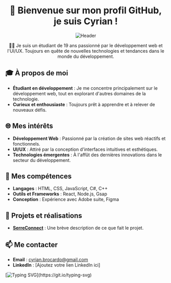 <div align="center">

# 👋 Bienvenue sur mon profil GitHub, je suis Cyrian !

![Header](https://i.ibb.co/StCJGc1/github-header-image-3.png)

👨‍🎓 Je suis un étudiant de 19 ans passionné par le développement web et l'UI/UX. Toujours en quête de nouvelles technologies et tendances dans le monde du développement.

</div>

## 🎓 À propos de moi
- **Étudiant en développement** : Je me concentre principalement sur le développement web, tout en explorant d'autres domaines de la technologie.
- **Curieux et enthousiaste** : Toujours prêt à apprendre et à relever de nouveaux défis.

## 🌐 Mes intérêts
- **Développement Web** : Passionné par la création de sites web réactifs et fonctionnels.
- **UI/UX** : Attiré par la conception d'interfaces intuitives et esthétiques.
- **Technologies émergentes** : À l'affût des dernières innovations dans le secteur du développement.

## 💼 Mes compétences
- **Langages** : HTML, CSS, JavaScript, C#, C++
- **Outils et Frameworks** : React, Node.js, Gsap
- **Conception** : Expérience avec Adobe suite, Figma

## 🚀 Projets et réalisations
- **[SerreConnect](https://github.com/Explo38/SerreConnect_V2.git)** : Une brève description de ce que fait le projet.

## 📫 Me contacter
- **Email** : [cyrian.brocardo@gmail.com](mailto:cyrian.brocardo@gmail.com)
- **LinkedIn** : [Ajoutez votre lien LinkedIn ici]

[![Typing SVG](https://readme-typing-svg.herokuapp.com?lines=Je+suis+Cyrian;Développeur+web+passionné...)](https://git.io/typing-svg)

